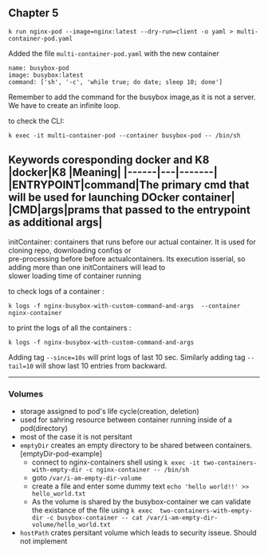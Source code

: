 ## Chapter 5
```
k run nginx-pod --image=nginx:latest --dry-run=client -o yaml > multi-container-pod.yaml
```
Added the file `multi-container-pod.yaml` with the new container 

```
name: busybox-pod
image: busybox:latest
command: ['sh', '-c', 'while true; do date; sleep 10; done']
```
Remember to add the command for the busybox image,as it is not a server. We have to create an infinite loop.

to check the CLI:
```
k exec -it multi-container-pod --container busybox-pod -- /bin/sh
```


Keywords coresponding docker and K8
|docker|K8 |Meaning|
|------|---|-------|
|ENTRYPOINT|command|The primary cmd that will be used for launching DOcker container|
|CMD|args|prams that passed to the entrypoint as additional args|
---
initContainer: containers that runs before our actual container. It is used for cloning repo, downloading confiqs or <br>
pre-processing before before actualcontainers. Its execution isserial, so adding more than one initContainers will lead to <br>
slower loading time of container running

to check logs of a container : <br>
```
k logs -f nginx-busybox-with-custom-command-and-args  --container nginx-container
```
to print the logs of all the containers : <br>
```
k logs -f nginx-busybox-with-custom-command-and-args
``` 

Adding tag `--since=10s` will print logs of last 10 sec. Similarly adding tag `--tail=10` will show last 10 entries from backward.


---

### Volumes
- storage assigned to pod's life cycle(creation, deletion)
- used for sahring resource between container running inside of a pod(directory)
- most of the case it is not persitant
- `emptyDir` creates an empty directory to be shared between containers. [emptyDir-pod-example]
    - connect to nginx-containers shell using 
    `
    k exec -it two-containers-with-empty-dir -c nginx-container -- /bin/sh
    `
    - goto `/var/i-am-empty-dir-volume`
    - create a file and enter some dummy text `echo 'hello world!!' >> hello_world.txt`
    - As the volume is shared by the busybox-container we can validate the existance of the file using `k exec  two-containers-with-empty-dir -c busybox-container -- cat /var/i-am-empty-dir-volume/hello_world.txt`
- `hostPath` crates persitant volume which leads to security isseue. Should not implement


